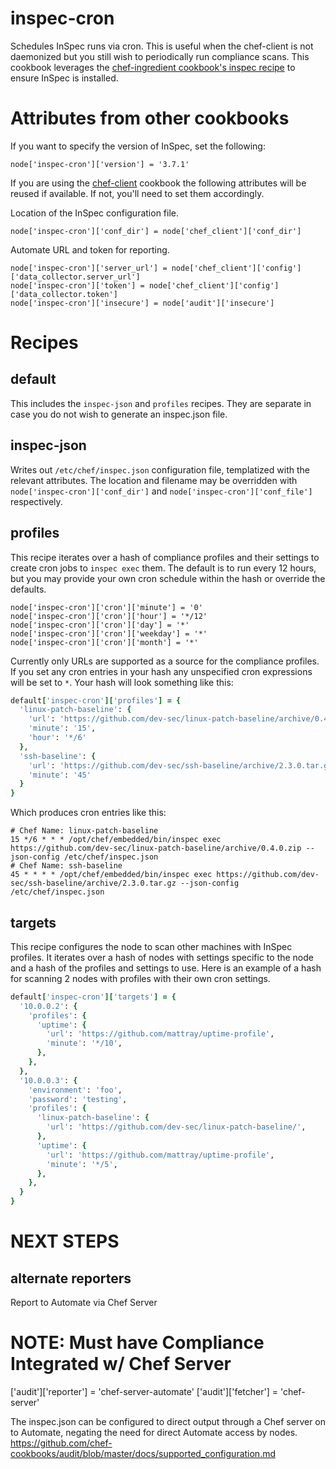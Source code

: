 # inspec-cron

Schedules InSpec runs via cron. This is useful when the chef-client is not daemonized but you still wish to periodically run compliance scans. This cookbook leverages the [chef-ingredient cookbook's inspec recipe](https://github.com/chef-cookbooks/chef-ingredient) to ensure InSpec is installed.

# Attributes from other cookbooks

If you want to specify the version of InSpec, set the following:

    node['inspec-cron']['version'] = '3.7.1'

If you are using the [chef-client](https://github.com/cookbooks/chef-client/) cookbook the following attributes will be reused if available. If not, you'll need to set them accordingly.

Location of the InSpec configuration file.

    node['inspec-cron']['conf_dir'] = node['chef_client']['conf_dir']

Automate URL and token for reporting.

    node['inspec-cron']['server_url'] = node['chef_client']['config']['data_collector.server_url']
    node['inspec-cron']['token'] = node['chef_client']['config']['data_collector.token']
    node['inspec-cron']['insecure'] = node['audit']['insecure']

# Recipes

## default

This includes the `inspec-json` and `profiles` recipes. They are separate in case you do not wish to generate an inspec.json file.

## inspec-json

Writes out `/etc/chef/inspec.json` configuration file, templatized with the relevant attributes. The location and filename may be overridden with `node['inspec-cron']['conf_dir']` and `node['inspec-cron']['conf_file']` respectively.

## profiles

This recipe iterates over a hash of compliance profiles and their settings to create cron jobs to `inspec exec` them. The default is to run every 12 hours, but you may provide your own cron schedule within the hash or override the defaults.

    node['inspec-cron']['cron']['minute'] = '0'
    node['inspec-cron']['cron']['hour'] = '*/12'
    node['inspec-cron']['cron']['day'] = '*'
    node['inspec-cron']['cron']['weekday'] = '*'
    node['inspec-cron']['cron']['month'] = '*'

Currently only URLs are supported as a source for the compliance profiles. If you set any cron entries in your hash any unspecified cron expressions will be set to `*`. Your hash will look something like this:

```ruby
default['inspec-cron']['profiles'] = {
  'linux-patch-baseline': {
    'url': 'https://github.com/dev-sec/linux-patch-baseline/archive/0.4.0.zip',
    'minute': '15',
    'hour': '*/6'
  },
  'ssh-baseline': {
    'url': 'https://github.com/dev-sec/ssh-baseline/archive/2.3.0.tar.gz',
    'minute': '45'
  }
}
```

Which produces cron entries like this:

    # Chef Name: linux-patch-baseline
    15 */6 * * * /opt/chef/embedded/bin/inspec exec https://github.com/dev-sec/linux-patch-baseline/archive/0.4.0.zip --json-config /etc/chef/inspec.json
    # Chef Name: ssh-baseline
    45 * * * * /opt/chef/embedded/bin/inspec exec https://github.com/dev-sec/ssh-baseline/archive/2.3.0.tar.gz --json-config /etc/chef/inspec.json

## targets

This recipe configures the node to scan other machines with InSpec profiles. It iterates over a hash of nodes with settings specific to the node and a hash of the profiles and settings to use. Here is an example of a hash for scanning 2 nodes with profiles with their own cron settings.

```ruby
default['inspec-cron']['targets'] = {
  '10.0.0.2': {
    'profiles': {
      'uptime': {
        'url': 'https://github.com/mattray/uptime-profile',
        'minute': '*/10',
      },
    },
  },
  '10.0.0.3': {
    'environment': 'foo',
    'password': 'testing',
    'profiles': {
      'linux-patch-baseline': {
        'url': 'https://github.com/dev-sec/linux-patch-baseline/',
      },
      'uptime': {
        'url': 'https://github.com/mattray/uptime-profile',
        'minute': '*/5',
      },
    },
  }
}
```

# NEXT STEPS
## alternate reporters
 Report to Automate via Chef Server
 # NOTE: Must have Compliance Integrated w/ Chef Server
 ['audit']['reporter'] = 'chef-server-automate'
 ['audit']['fetcher'] = 'chef-server'

The inspec.json can be configured to direct output through a Chef server on to Automate, negating the need for direct Automate access by nodes.
https://github.com/chef-cookbooks/audit/blob/master/docs/supported_configuration.md
